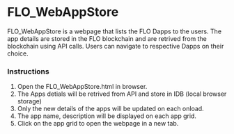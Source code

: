 # FLO_WebAppStore

FLO_WebAppStore is a webpage that lists the FLO Dapps to the users. 
The app details are stored in the FLO blockchain and are retrived from the blockchain using API calls.
Users can navigate to respective Dapps on their choice. 

### Instructions
1. Open the FLO_WebAppStore.html in browser.
2. The Apps detials will be retrived from API and store in IDB (local browser storage)
3. Only the new details of the apps will be updated on each onload.
4. The app name, description will be displayed on each app grid. 
5. Click on the app grid to open the webpage in a new tab.
